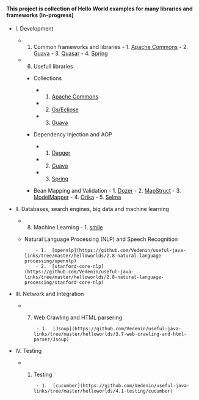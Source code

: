 #### This project is collection of Hello World examples for many libraries and frameworks (In-progress)


- I. Development
    - 1. Common frameworks and libraries
             - 1. [Apache Commons](https://github.com/Vedenin/useful-java-links/tree/master/helloworlds/1.1-common-frameworks-and-lib/apache-commons-lib)
             - 2. [Guava](https://github.com/Vedenin/useful-java-links/tree/master/helloworlds/1.1-common-frameworks-and-lib/guava-lib)
             - 3. [Quasar](https://github.com/Vedenin/useful-java-links/tree/master/helloworlds/1.1-common-frameworks-and-lib/quasar)
             - 4. [Spring](https://github.com/Vedenin/useful-java-links/tree/master/helloworlds/1.1-common-frameworks-and-lib/spring)

    - 6. Usefull libraries
        - Collections
             - 1. [Apache Commons](https://github.com/Vedenin/useful-java-links/tree/master/helloworlds/1.6-usefull-libraries/collections/apache-commons)
             - 2. [Gs/Eclipse](https://github.com/Vedenin/useful-java-links/tree/master/helloworlds/1.6-usefull-libraries/collections/gs-eclipse)
             - 3. [Guava](https://github.com/Vedenin/useful-java-links/tree/master/helloworlds/1.6-usefull-libraries/collections/guava)

        - Dependency Injection and AOP
             - 1. [Dagger](https://github.com/Vedenin/useful-java-links/tree/master/helloworlds/1.6-usefull-libraries/dependency_injection/dependency-injection-dagger)
             - 2. [Guava](https://github.com/Vedenin/useful-java-links/tree/master/helloworlds/1.6-usefull-libraries/dependency_injection/dependency-injection-guice)
             - 3. [Spring](https://github.com/Vedenin/useful-java-links/tree/master/helloworlds/1.6-usefull-libraries/dependency_injection/dependency-injection-spring)

        - Bean Mapping and Validation
              - 1.  [Dozer](https://github.com/Vedenin/useful-java-links/tree/master/helloworlds/1.6-usefull-libraries/bean_mapping/dozer)
              - 2.  [MapStruct](https://github.com/Vedenin/useful-java-links/tree/master/helloworlds/1.6-usefull-libraries/bean_mapping/mapstruct)
              - 3.  [ModelMapper](https://github.com/Vedenin/useful-java-links/tree/master/helloworlds/1.6-usefull-libraries/bean_mapping/modelmapper)
              - 4.  [Orika](https://github.com/Vedenin/useful-java-links/tree/master/helloworlds/1.6-usefull-libraries/bean_mapping/orika)
              - 5.  [Selma](https://github.com/Vedenin/useful-java-links/tree/master/helloworlds/1.6-usefull-libraries/bean_mapping/selma)

- II. Databases, search engines, big data and machine learning
    - 8. Machine Learning
              - 1.  [smile](https://github.com/Vedenin/useful-java-links/tree/master/helloworlds/2.8-machine-learning/smile)

    - Natural Language Processing (NLP) and Speech Recognition
    
              - 1.  [opennlp](https://github.com/Vedenin/useful-java-links/tree/master/helloworlds/2.8-natural-language-processing/opennlp)
              - 2.  [stanford-core-nlp](https://github.com/Vedenin/useful-java-links/tree/master/helloworlds/2.8-natural-language-processing/stanford-core-nlp)


- III. Network and Integration
    - 7. Web Crawling and HTML parsering
    
              - 1.  [Jsoup](https://github.com/Vedenin/useful-java-links/tree/master/helloworlds/3.7-web-crawling-and-html-parser/Jsoup)

- IV. Testing
    - 1. Testing
    
              - 1.  [cucumber](https://github.com/Vedenin/useful-java-links/tree/master/helloworlds/4.1-testing/cucumber)


